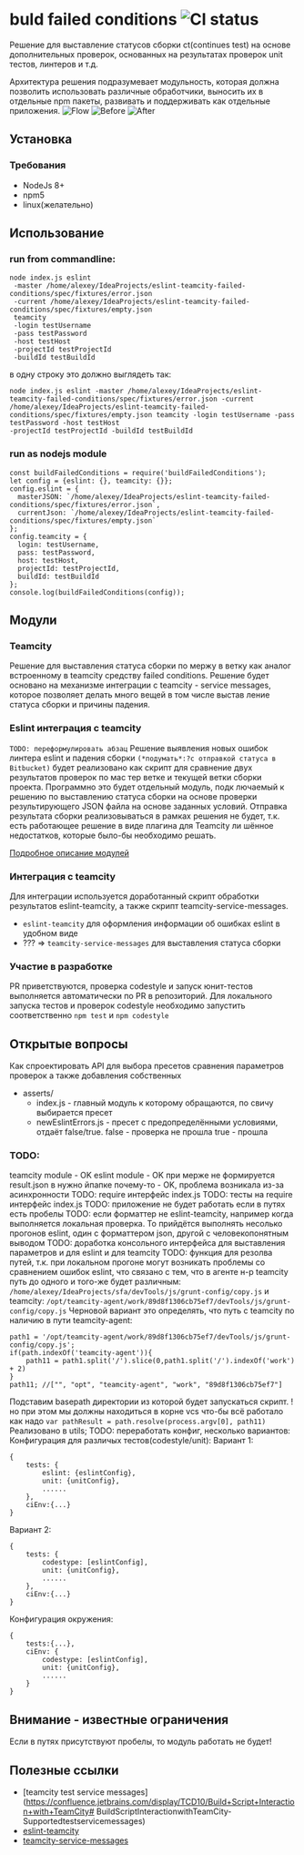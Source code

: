 # buld failed conditions ![CI status](https://img.shields.io/badge/build-passing-brightgreen.svg)
Решение для выставление статусов сборки ct(continues test) на основе дополнительных
проверок, основанных на результатах проверок unit тестов, линтеров и т.д.

Архитектура решения подразумевает модульность, которая должна позволить использовать
различные обработчики, выносить их в отдельные npm пакеты, развивать и поддерживать
как отдельные приложения.
![Flow](./img/flow.jpg)
![Before](./img/before.jpg)
![After](./img/after.jpg)
## Установка
### Требования
* NodeJs 8+
* npm5
* linux(желательно)
## Использование
### run from commandline:
```
node index.js eslint
 -master /home/alexey/IdeaProjects/eslint-teamcity-failed-conditions/spec/fixtures/error.json
 -current /home/alexey/IdeaProjects/eslint-teamcity-failed-conditions/spec/fixtures/empty.json
 teamcity
 -login testUsername
 -pass testPassword
 -host testHost
 -projectId testProjectId
 -buildId testBuildId
```
в одну строку это должно выглядеть так:
```
node index.js eslint -master /home/alexey/IdeaProjects/eslint-teamcity-failed-conditions/spec/fixtures/error.json -current 
/home/alexey/IdeaProjects/eslint-teamcity-failed-conditions/spec/fixtures/empty.json teamcity -login testUsername -pass testPassword -host testHost 
-projectId testProjectId -buildId testBuildId
```

### run as nodejs module
```
const buildFailedConditions = require('buildFailedConditions');
let config = {eslint: {}, teamcity: {}};
config.eslint = {
  masterJSON: `/home/alexey/IdeaProjects/eslint-teamcity-failed-conditions/spec/fixtures/error.json`,
  currentJson: `/home/alexey/IdeaProjects/eslint-teamcity-failed-conditions/spec/fixtures/empty.json`
};
config.teamcity = {
  login: testUsername,
  pass: testPassword,
  host: testHost,
  projectId: testProjectId,
  buildId: testBuildId
};
console.log(buildFailedConditions(config));
```
## Модули
### Teamcity
Решение для выставления статуса сборки по мержу в ветку как аналог встроенному
в teamcity средству failed conditions. Решение будет основано на механизме интеграции
с teamcity - service messages, которое позволяет делать много вещей в том числе выстав
ление статуса сборки и причины падения.

### Eslint интеграция с teamcity
`TODO: переформулировать абзац`
Решение выявления новых ошибок линтера eslint и падения сборки `(*подумать*:?с отправкой статуса в
Bitbucket)` будет реализовано как скрипт для сравнение двух результатов проверок по мас
тер ветке и текущей ветки сборки проекта. Программно это будет отдельный модуль, подк
лючаемый к решению по выставлению статуса сборки на основе проверки результирующего
JSON файла на основе заданных условий. Отправка результата сборки реализовываться в
рамках решения не будет, т.к. есть работающее решение в виде плагина для Teamcity ли
шённое недостатков, которые было-бы необходимо решать.

[Подробное описание модулей](./lib/README.md)

### Интеграция с teamcity
Для интеграции используется доработанный скрипт обработки результатов eslint-teamcity,
а также скрипт teamcity-service-messages.
* `eslint-teamcity` для оформления информации об ошибках eslint в удобном виде
* ??? => `teamcity-service-messages` для выставления статуса сборки

### Участие в разработке
PR приветствуются, проверка codestyle и запуск юнит-тестов выполняется автоматически
по PR в репозиторий. Для локального запуска тестов и проверок codestyle необходимо запустить
соответственно `npm test` и `npm codestyle`

## Открытые вопросы
Как спроектировать API для выбора пресетов сравнения параметров проверок а также добавления собственных
* asserts/
  * index.js - главный модуль к которому обращаются, по свичу выбирается пресет
  * newEslintErrors.js - пресет с предопределёнными условиями, отдаёт false/true. false - проверка не прошла
  true - прошла
  
### TODO:
teamcity module - OK
eslint module - OK
при мерже не формируется result.json в нужно йпапке почему-то - OK, проблема возникала из-за асинхронности
TODO: require интерфейс index.js
TODO: тесты на require интерфейс index.js
TODO: приложение не будет работать если в путях есть пробелы
TODO: если форматтер не eslint-teamcity, например когда выполняется локальная проверка. 
То прийдётся выполнять несолько прогонов eslint, один с форматтером json, другой с человекопонятным выводом
TODO: доработка консольного интерфейса для выставления параметров и для eslint и для teamcity
TODO: функция для резолва путей, т.к. при локальном прогоне могут возникать проблемы со сравнением ошибок eslint,
что связано с тем, что в агенте н-р teamcity путь до одного и того-же будет различным:
`/home/alexey/IdeaProjects/sfa/devTools/js/grunt-config/copy.js`
и teamcity:
`/opt/teamcity-agent/work/89d8f1306cb75ef7/devTools/js/grunt-config/copy.js`
Черновой вариант это определять, что путь с teamcity по наличию в пути teamcity-agent:
```
path1 = '/opt/teamcity-agent/work/89d8f1306cb75ef7/devTools/js/grunt-config/copy.js';
if(path.indexOf('teamcity-agent')){
    path11 = path1.split('/').slice(0,path1.split('/').indexOf('work') + 2)
}
path11; //["", "opt", "teamcity-agent", "work", "89d8f1306cb75ef7"]
```
Подставим basepath директории из которой будет запускаться скрипт.
! но при этом мы должны находиться в корне vcs что-бы всё работало как надо
`var pathResult = path.resolve(process.argv[0], path11)`
Реализовано в utils;
TODO: переработать конфиг, несколько вариантов:
Конфигурация для различых тестов(codestyle/unit):
Вариант 1:
```
{
    tests: {
        eslint: {eslintConfig},
        unit: {unitConfig},
        ......
    },
    ciEnv:{...}
}
```
Вариант 2:
```
{
    tests: {
        codestype: [eslintConfig],
        unit: {unitConfig},
        ......
    },
    ciEnv:{...}
}
```
Конфигурация окружения:
```
{
    tests:{...},
    ciEnv: {
        codestype: [eslintConfig],
        unit: {unitConfig},
        ......
    }
}
```
## Внимание - известные ограничения
Если в путях присутствуют пробелы, то модуль работать не будет!
  
## Полезные ссылки
* [teamcity test service messages](https://confluence.jetbrains.com/display/TCD10/Build+Script+Interaction+with+TeamCity# BuildScriptInteractionwithTeamCity-Supportedtestservicemessages)
* [eslint-teamcity](https://www.npmjs.com/package/eslint-teamcity)
* [teamcity-service-messages](https://github.com/pifantastic/teamcity-service-messages)
